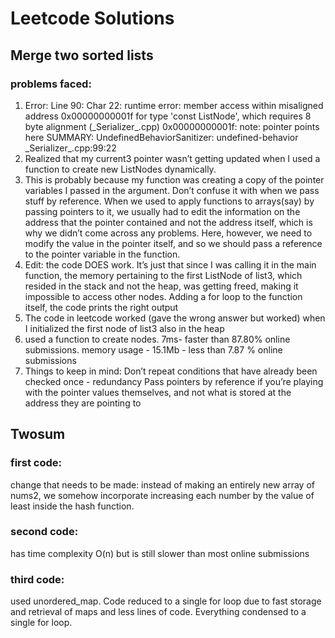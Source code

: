# Leetcode Solutions

## Merge two sorted lists

### problems faced:

<ol>
<li>
Error:
Line 90: Char 22: runtime error: member access within misaligned address 0x00000000001f for
type 'const ListNode', which requires 8 byte alignment (_Serializer_.cpp)
0x00000000001f: note: pointer points here
<memory cannot be printed>
SUMMARY: UndefinedBehaviorSanitizer: undefined-behavior _Serializer_.cpp:99:22
</li>

<li>
Realized that my current3 pointer wasn’t getting updated when I used a function to create new
ListNodes dynamically.
</li>

<li>
This is probably because my function was creating a copy of the pointer variables I passed in
the argument. Don’t confuse it with when we pass stuff by reference. When we used to apply
functions to arrays(say) by passing pointers to it, we usually had to edit the information on the
address that the pointer contained and not the address itself, which is why we didn’t come
across any problems. Here, however, we need to modify the value in the pointer itself, and so
we should pass a reference to the pointer variable in the function.
</li>

<li>
Edit: the code DOES work. It’s just that since I was calling it in the main function, the memory
pertaining to the first ListNode of list3, which resided in the stack and not the heap, was getting
freed, making it impossible to access other nodes. Adding a for loop to the function itself, the
code prints the right output
</li>

<li>
The code in leetcode worked (gave the wrong answer but worked) when I initialized the first
node of list3 also in the heap
</li>

<li>
used a function to create nodes. 7ms- faster than 87.80% online submissions. memory usage - 15.1Mb - less than 7.87 % online submissions
</li>

<li>
Things to keep in mind:
Don’t repeat conditions that have already been checked once - redundancy
Pass pointers by reference if you’re playing with the pointer values themselves, and not what is
stored at the address they are pointing to
</li>

</ol>

## Twosum

### first code:

change that needs to be made:
instead of making an entirely new array of nums2, we somehow incorporate increasing each number by the value of least inside the hash function.

### second code:
has time complexity O(n) but is still slower than most online submissions

### third code:
used unordered_map. Code reduced to a single for loop due to fast storage and retrieval of maps and less lines of code. Everything condensed to a single for loop.